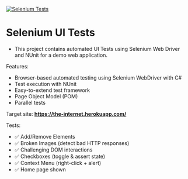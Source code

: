 [![Selenium Tests](https://github.com/KarlTaylor908/selenium-ui-tests/actions/workflows/tests.yml/badge.svg?branch=SeleniumTests)](https://github.com/KarlTaylor908/selenium-ui-tests/actions/workflows/tests.yml)
# Selenium UI Tests
- This project contains automated UI Tests using Selenium Web Driver and NUnit for a demo web application. 

Features:
- Browser-based automated testing using Selenium WebDriver with C#
- Test execution with NUnit
- Easy-to-extend test framework
- Page Object Model (POM)
- Parallel tests

Target site: **https://the-internet.herokuapp.com/**

Tests:
- ✅ Add/Remove Elements  
- ✅ Broken Images (detect bad HTTP responses)  
- ✅ Challenging DOM interactions  
- ✅ Checkboxes (toggle & assert state)  
- ✅ Context Menu (right-click + alert)  
- ✅ Home page shown  
